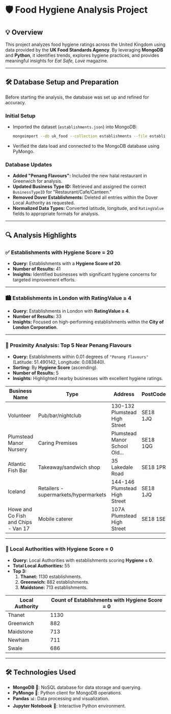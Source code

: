 # 🛡️ Food Hygiene Analysis Project

## 💡 Overview
This project analyzes food hygiene ratings across the United Kingdom using data provided by the **UK Food Standards Agency**. By leveraging **MongoDB** and **Python**, it identifies trends, explores hygiene practices, and provides meaningful insights for *Eat Safe, Love* magazine.

---

## 🛠️ Database Setup and Preparation
Before starting the analysis, the database was set up and refined for accuracy.

### Initial Setup
- Imported the dataset (`establishments.json`) into MongoDB:
  ```bash
  mongoimport --db uk_food --collection establishments --file establishments.json --jsonArray
  ```
- Verified the data load and connected to the MongoDB database using PyMongo.

### Database Updates
- **Added "Penang Flavours":** Included the new halal restaurant in Greenwich for analysis.
- **Updated Business Type ID:** Retrieved and assigned the correct `BusinessTypeID` for "Restaurant/Cafe/Canteen."
- **Removed Dover Establishments:** Deleted all entries within the Dover Local Authority as requested.
- **Normalized Data Types:** Converted latitude, longitude, and `RatingValue` fields to appropriate formats for analysis.

---

## 🔍 Analysis Highlights

### ✅ Establishments with Hygiene Score = 20
- **Query:** Establishments with a **Hygiene Score of 20**.
- **Number of Results:** 41
- **Insights:** Identified businesses with significant hygiene concerns for targeted improvement efforts.

---

### 🏙️ Establishments in London with RatingValue ≥ 4
- **Query:** Establishments in London with **RatingValue ≥ 4**.
- **Number of Results:** 33
- **Insights:** Focused on high-performing establishments within the **City of London Corporation**.

---

### 📍 Proximity Analysis: Top 5 Near Penang Flavours
- **Query:** Establishments within 0.01 degrees of `"Penang Flavours"` (Latitude: 51.490142, Longitude: 0.083840).
- **Sorting:** By **Hygiene Score** (ascending).
- **Number of Results:** 5
- **Insights:** Highlighted nearby businesses with excellent hygiene ratings.

| Business Name                     | Type                                  | Address                         | PostCode   | Hygiene Score | Structural Score | Confidence Score | Distance    |
|-----------------------------------|---------------------------------------|---------------------------------|------------|---------------|------------------|------------------|-------------|
| Volunteer                         | Pub/bar/nightclub                    | 130-132 Plumstead High Street  | SE18 1JQ   | 0             | 0                | 0                | 4646.97 m   |
| Plumstead Manor Nursery           | Caring Premises                      | Plumstead Manor School Old...  | SE18 1QG   | 0             | 0                | 5                | 4646.97 m   |
| Atlantic Fish Bar                 | Takeaway/sandwich shop               | 35 Lakedale Road               | SE18 1PR   | 0             | 0                | 5                | 4646.97 m   |
| Iceland                           | Retailers - supermarkets/hypermarkets| 144-146 Plumstead High Street  | SE18 1JQ   | 0             | 5                | 5                | 4646.94 m   |
| Howe and Co Fish and Chips - Van 17 | Mobile caterer                       | 107A Plumstead High Street     | SE18 1SE   | 0             | 0                | 0                | 4646.96 m   |

---

### 🧼 Local Authorities with Hygiene Score = 0
- **Query:** Local Authorities with establishments scoring **Hygiene = 0**.
- **Total Local Authorities:** 55
- **Top 3:**
  1. **Thanet:** 1130 establishments.
  2. **Greenwich:** 882 establishments.
  3. **Maidstone:** 713 establishments.

| Local Authority         | Count of Establishments with Hygiene Score = 0 |
|--------------------------|-----------------------------------------------|
| Thanet                  | 1130                                          |
| Greenwich               | 882                                           |
| Maidstone               | 713                                           |
| Newham                  | 711                                           |
| Swale                   | 686                                           |

---

## 🛠️ Technologies Used
- **MongoDB** 🐾: NoSQL database for data storage and querying.
- **PyMongo** 🐍: Python client for MongoDB operations.
- **Pandas** 📊: Data processing and visualization.
- **Jupyter Notebook** 📓: Interactive Python environment.

